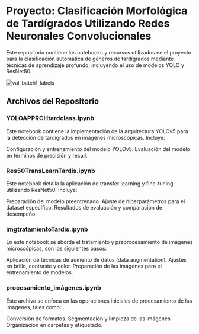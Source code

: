# Proyecto: Clasificación Morfológica de Tardígrados Utilizando Redes Neuronales Convolucionales
Este repositorio contiene los notebooks y recursos utilizados en el proyecto para la clasificación automática de géneros de tardígrados mediante técnicas de aprendizaje profundo, incluyendo el uso de modelos YOLO y ResNet50.

![val_batch1_labels](https://github.com/user-attachments/assets/2cd2fed8-d809-4daa-8501-4f499bdea47b)



## Archivos del Repositorio
### YOLOAPPRCHtardclass.ipynb
Este notebook contiene la implementación de la arquitectura YOLOv5 para la detección de tardígrados en imágenes microscópicas. Incluye:

Configuración y entrenamiento del modelo YOLOv5.
Evaluación del modelo en términos de precisión y recall.


### Res50TransLearnTardis.ipynb
Este notebook detalla la aplicación de transfer learning y fine-tuning utilizando ResNet50. Incluye:

Preparación del modelo preentrenado.
Ajuste de hiperparámetros para el dataset específico.
Resultados de evaluación y comparación de desempeño.

### imgtratamientoTardis.ipynb
En este notebook se aborda el tratamiento y preprocesamiento de imágenes microscópicas, con los siguientes pasos:

Aplicación de técnicas de aumento de datos (data augmentation).
Ajustes en brillo, contraste y color.
Preparación de las imágenes para el entrenamiento de modelos.


### procesamiento_imágenes.ipynb
Este archivo se enfoca en las operaciones iniciales de procesamiento de las imágenes, tales como:

Conversión de formatos.
Segmentación y limpieza de las imágenes.
Organización en carpetas y etiquetado.

